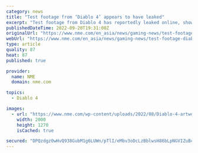 ```yaml
---
category: news
title: "Test footage from ‘Diablo 4’ appears to have leaked"
excerpt: "Test footage from Diablo 4 has reportedly leaked online, showing approximately 40 minutes of gameplay from Blizzard Entertainment’s forthcoming action role-playing game. Diablo 4 was originally ..."
publishedDateTime: 2022-09-20T19:31:00Z
originalUrl: "https://www.nme.com/en_asia/news/gaming-news/test-footage-diablo-4-leaked-online-3314006"
webUrl: "https://www.nme.com/en_asia/news/gaming-news/test-footage-diablo-4-leaked-online-3314006"
type: article
quality: 87
heat: 87
published: true

provider:
  name: NME
  domain: nme.com

topics:
  - Diablo 4

images:
  - url: "https://www.nme.com/wp-content/uploads/2022/08/Diablo-4-artwork.jpg"
    width: 2000
    height: 1270
    isCached: true

secured: "DPQzdgz0wHvQ938GubM1g6LUWn/pTlI/eMbv3oDcLzBblwsH86bLpNGVIZuBcV+d46ld8ELCiJv2ONYrGiE5htxa4AMTL1Ry6bymTX4OFzGJJJ8juYOiDkzpq5vA67PPV/ZckTWK9Dqe5E+1YyPMGkf/jqWVxfHMf8ZNH8FTQP5dgmUsVwlsRn/GQojM4iG4p5kmRejxv0ilhvT709sIrTezaOmn7SMwQk/+Vl2A5J/SkLriDJb1mJ/zn1osNB8X2+brTgUAj2eC6Hw206Ouo6AQESu45FxG6A3N2Xb8NIbEPXXlMxg5cjXPNfJy1PoSFe3a0ystzynXl5j8ykYAlWmylDRL/PuvZJuoVpSVwXs=;2y/Bz8V379+3V8aA/zQqHg=="
---
```


